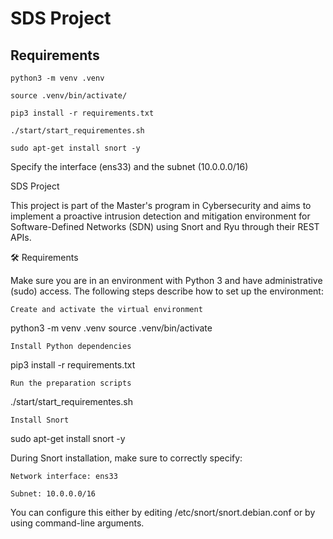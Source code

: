 # SDS Project

## Requirements
`python3 -m venv .venv`

`source .venv/bin/activate/`

`pip3 install -r requirements.txt`

`./start/start_requirementes.sh`

`sudo apt-get install snort -y`

Specify the interface (ens33) and the subnet (10.0.0.0/16)

SDS Project

This project is part of the Master's program in Cybersecurity and aims to implement a proactive intrusion detection and mitigation environment for Software-Defined Networks (SDN) using Snort and Ryu through their REST APIs.

🛠️ Requirements

Make sure you are in an environment with Python 3 and have administrative (sudo) access. The following steps describe how to set up the environment:

    Create and activate the virtual environment

python3 -m venv .venv
source .venv/bin/activate

    Install Python dependencies

pip3 install -r requirements.txt

    Run the preparation scripts

./start/start_requirementes.sh

    Install Snort

sudo apt-get install snort -y

During Snort installation, make sure to correctly specify:

    Network interface: ens33

    Subnet: 10.0.0.0/16

You can configure this either by editing /etc/snort/snort.debian.conf or by using command-line arguments.
